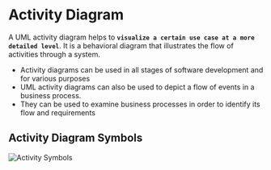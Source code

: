 # Activity Diagram
A UML activity diagram helps to **`visualize a certain use case at a more detailed level`**. It is a behavioral diagram that illustrates the flow of activities through a system.

- Activity diagrams can be used in all stages of software development and for various purposes
- UML activity diagrams can also be used to depict a flow of events in a business process. 
- They can be used to examine business processes in order to identify its flow and requirements

##  Activity Diagram Symbols
![Activity Symbols](https://github.com/venu-shastri/ooad-uml-knowledge/blob/master/images/Activity-diagram-1.png)
<!--stackedit_data:
eyJoaXN0b3J5IjpbMTQ3MzMzMzkzOCw3ODE4MzgzOTYsLTE3Mj
c4NDYzNjYsLTI3Nzc1NTM4Ml19
-->